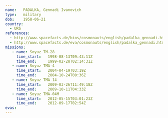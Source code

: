 ```yaml
---
name:	PADALKA, Gennadi Ivanovich 
type:	military
dob:	1958-06-21
country:
  - URS
references:
  - http://www.spacefacts.de/bios/cosmonauts/english/padalka_gennadi.htm
  - http://www.spacefacts.de/eva/cosmonauts/english/padalka_gennadi.htm
missions:
   - name: Soyuz TM-28
     time_start:   1998-08-13T09:43:11Z
     time_end:     1999-02-28T02:14:31Z
   - name: Soyuz TMA-4
     time_start:   2004-04-19T03:19Z
     time_end:     2004-10-24T00:36Z
   - name: Soyuz TMA-14
     time_start:   2009-03-26T11:49:18Z
     time_end:     2009-10-11T04:33Z
   - name: Soyuz TMA-04M
     time_start:   2012-05-15T03:01:23Z
     time_end:     2012-09-17T02:54Z
evas:
---
```

